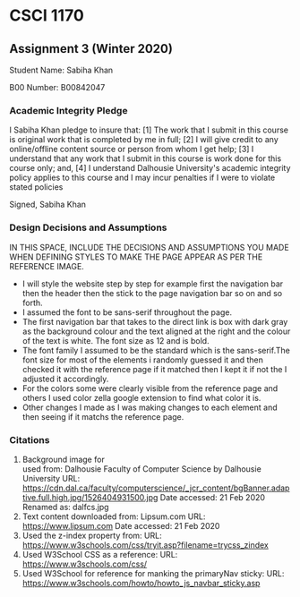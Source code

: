 # CSCI 1170
## Assignment 3 (Winter 2020)


Student Name: Sabiha Khan

B00 Number: B00842047


### Academic Integrity Pledge
I Sabiha Khan pledge to insure that:
[1] The work that I submit in this course is original work that is completed by me in full;
[2] I will give credit to any online/offline content source or person from whom I get help;
[3] I understand that any work that I submit in this course is work done for this course only;
and,
[4] I understand Dalhousie University's academic integrity policy applies to this course and I may incur penalties if I were to violate stated policies
 
Signed,
Sabiha Khan

### Design Decisions and Assumptions
IN THIS SPACE, INCLUDE THE DECISIONS AND ASSUMPTIONS YOU MADE WHEN DEFINING STYLES TO MAKE THE PAGE APPEAR AS PER THE REFERENCE IMAGE.
* I will style the website step by step for example first the navigation bar then the header then the stick to the page navigation bar so on and so forth.
* I assumed the font to be sans-serif throughout the page.
* The first navigation bar that takes to the direct link is box with dark gray as the background colour and the text aligned at the right and the colour of 
the text is white. The font size as 12 and is bold.
* The font family I assumed to be the standard which is the sans-serif.The font size for most of the elements i randomly guessed it and then checked it with the reference page if it matched then I kept it if not the I adjusted it accordingly. 
* For the colors some were clearly visible from the reference page and others I used color zella google extension to find what color it is.
* Other changes I made as I was making changes to each element and then seeing if it matchs the reference page.
### Citations
1. Background image for <main> used from:
Dalhousie Faculty of Computer Science by Dalhousie University
URL: https://cdn.dal.ca/faculty/computerscience/_jcr_content/bgBanner.adaptive.full.high.jpg/1526404931500.jpg
Date accessed: 21 Feb 2020
Renamed as: dalfcs.jpg
1. Text content downloaded from:
Lipsum.com
URL: https://www.lipsum.com
Date accessed: 21 Feb 2020
2. Used the z-index property from:
URL: https://www.w3schools.com/css/tryit.asp?filename=trycss_zindex
3. Used W3School CSS as a reference:
URL: https://www.w3schools.com/css/
4. Used W3School for reference for manking the primaryNav sticky:
URL: https://www.w3schools.com/howto/howto_js_navbar_sticky.asp
